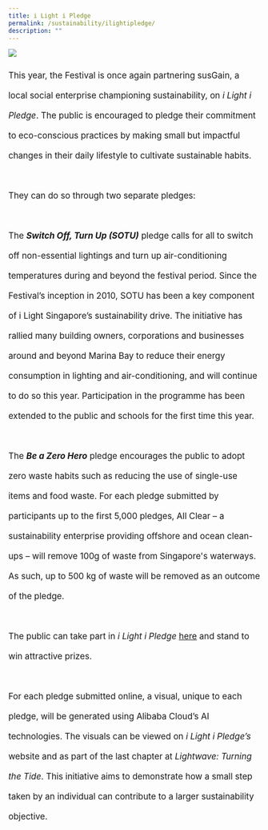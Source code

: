 ```yaml
---
title: i Light i Pledge
permalink: /sustainability/ilightipledge/
description: ""
---
```

![](/images/Sustainability/compressed%20202301_iiight%20singapore%20(ilip%20banner%20-%201920px%20x%201080px)-min.jpg)
<p style="font-size:17px; line-height:40px">This year, the Festival is once again partnering susGain, a local social enterprise championing sustainability, on <i>i Light i Pledge</i>. The public is encouraged to pledge their commitment to eco-conscious practices by making small but impactful changes in their daily lifestyle to cultivate sustainable habits.
<br><br>
They can do so through two separate pledges:
<br><br>
The <b><i>Switch Off, Turn Up (SOTU)</i></b> pledge calls for all to switch off non-essential lightings and turn up air-conditioning temperatures during and beyond the festival period. Since the Festival’s inception in 2010, SOTU has been a key component of i Light Singapore’s sustainability drive. The initiative has rallied many building owners, corporations and businesses around and beyond Marina Bay to reduce their energy consumption in lighting and air-conditioning, and will continue to do so this year. Participation in the programme has been extended to the public and schools for the first time this year.
<br><br>
The <b><i>Be a Zero Hero</i></b> pledge encourages the public to adopt zero waste habits such as reducing the use of single-use items and food waste. For each pledge submitted by participants up to the first 5,000 pledges, All Clear – a sustainability enterprise providing offshore and ocean clean-ups – will remove 100g of waste from Singapore's waterways. As such, up to 500 kg of waste will be removed as an outcome of the pledge. 
<br><br>
	The public can take part in <i>i Light i Pledge</i> <a href="https://www.susgain.com/iLightiPledge">here</a> and stand to win attractive prizes.
<br><br>
For each pledge submitted online, a visual, unique to each pledge, will be generated using Alibaba Cloud’s AI technologies. The visuals can be viewed on <i>i Light i Pledge’s</i> website and as part of the last chapter at <i>Lightwave: Turning the Tide</i>. This initiative aims to demonstrate how a small step taken by an individual can contribute to a larger sustainability objective.</p>
